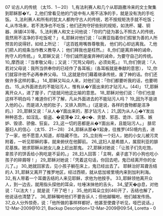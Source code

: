 07 
论古人的传统 
（太15．1－20） 
1_有法利赛人和几个从耶路撒冷来的文士聚集到耶稣那�Y。 2_他们曾看见他的门徒中有人用不洁净的手，就是没有洗的手吃饭。 3_法利赛人和所有的犹太人都拘守古人的传统，若不按规矩洗手就不吃饭； 4_从市场来，若不洗净也不吃饭；他们还拘守好些别的规矩，如洗杯、罐、铜器、床铺(43)等。 5_法利赛人和文士问他说：「你的门徒为甚么不照古人的传统，竟然用不洁净的手吃饭呢？」 6_耶稣对他们说：「以赛亚指着你们假冒为善的人所预言的说得好。如经上所记： 
『这百姓用嘴唇尊敬我， 
他们的心却远离我。 
7_他们把人的规条当作教义教导人； 
他们拜我也是枉然。』 
8_你们是离弃神的诫命，拘守人的传统。」 9_耶稣又说：「你们诚然是废弃神的诫命，为要守自己的传统。 10_摩西说：『当孝敬父母』；又说：『咒骂父母的，必须处死。』 11_你们倒说：『人若对父母说：我所当供奉你的已经作了各耳板』（各耳板就是奉献的意思）， 12_你们就容许他不必再奉养父母。 13_这就是你们藉着继承传统，废了神的话。你们还做许多这样的事。」 
14_耶稣又叫众人来，对他们说：「你们都要听我的话，也要明白。 15_从外面进去的不能玷污人，惟有从�Y面出来的才玷污人。(44)」 17_耶稣离开众人，进了屋子，门徒就问他这比喻的意思。 18_耶稣对他们说：「你们也是这样不明白吗？难道你们不了解，凡从外面进去的不能玷污人吗？ 19_因为不是进入他的心，而是进入他的肚子，又排入厕所。」（这是说，各样的食物都是洁净的。） 20_耶稣又说：「从人�Y面出来的，那才玷污人； 21_因为从人心�Y发出种种恶念，如淫乱、偷盗、�瓷薄� 22_�σ�、贪婪、邪恶、诡诈、淫荡、嫉妒、毁谤、骄傲、狂妄。 23_这一切的恶都是从�Y面出来，且能玷污人。」 
腓尼基妇人的信心 
（太15．21－28） 
24_耶稣从那�Y起身，往推罗(45)境内去，进了一家，他不愿意人知道，却隐藏不住。 25_立刻有一个妇人，她的小女儿被污灵附着，一听见耶稣的事，就来俯伏在他脚前。 26_这妇人是希腊人，属叙利亚的腓尼基族。她求耶稣从她女儿身上赶出那鬼。 27_耶稣对她说：「让孩子们先吃饱，拿孩子的饼丢给小狗吃是不妥的。」 28_妇人回答：「主啊，桌子底下的小狗也吃小孩子的碎屑呀！」 29_耶稣对她说：「凭着这句话，你回去吧，鬼已经离开你的女儿了。」 30_她就回家去，见小孩子躺在床上，鬼已经出去了。 
耶稣治好耳聋舌结的人 
31_耶稣又离开了推罗地区，经过西顿，就从低加坡里境内来到加利利海。 32_有人带着一个耳聋舌结的人来见耶稣，求他为他按手。 33_耶稣领他离开众人，到一边去，就用指头探他的耳朵，吐唾沫抹他的舌头， 34_望天�@息，对他说：「以法大！」就是说「开了吧！」 35_他的耳朵立刻(46)开了，舌结也解了，他说话也清楚了。 36_耶稣嘱咐他们不要告诉人；但他越嘱咐，他们越发传扬。 37_众人分外惊奇，说：「他所做的事样样都好，他甚至使聋子听见，哑巴说话。」 
12-Mar-2009@10:21, Backup Description=12-Mar-2009@09:54, Loretta - 
0